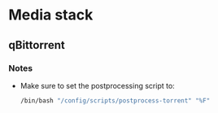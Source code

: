 # Media stack

## qBittorrent

### Notes

- Make sure to set the postprocessing script to:

  ```bash
  /bin/bash "/config/scripts/postprocess-torrent" "%F"
  ```
